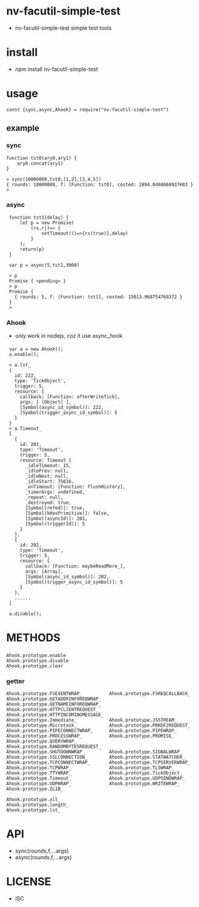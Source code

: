 nv-facutil-simple-test
======================
- nv-facutil-simple-test simple test tools 


install
=======
- npm install nv-facutil-simple-test 

usage
=====

    const {sync,async,Ahook} = require("nv-facutil-simple-test")


    
example
-------

### sync

    function tst0(ary0,ary1) {
        ary0.concat(ary1)
    }

    > sync(10000000,tst0,[1,2],[3,4,5])
    { rounds: 10000000, f: [Function: tst0], costed: 2894.0468668937683 }
    >


### async

     function tst1(delay) {
         let p = new Promise(
             (rs,rj)=> {
                 setTimeout(()=>{rs(true)},delay)
             }
         );
         return(p)
     }

     var p = async(5,tst1,3000)

     > p
     Promise { <pending> }
     > p
     Promise {
       { rounds: 5, f: [Function: tst1], costed: 15013.968754768372 }
     }
     >


### Ahook
- only work in nodejs, coz it use async\_hook

#### 

     var a = new Ahook();
     a.enable();

     > a.lst_
     {
       id: 222,
       type: 'TickObject',
       trigger: 5,
       resource: {
         callback: [Function: afterWriteTick],
         args: [ [Object] ],
         [Symbol(async_id_symbol)]: 222,
         [Symbol(trigger_async_id_symbol)]: 5
       }
     }
     > a.Timeout_
     [
       {
         id: 201,
         type: 'Timeout',
         trigger: 5,
         resource: Timeout {
           _idleTimeout: 15,
           _idlePrev: null,
           _idleNext: null,
           _idleStart: 75616,
           _onTimeout: [Function: flushHistory],
           _timerArgs: undefined,
           _repeat: null,
           _destroyed: true,
           [Symbol(refed)]: true,
           [Symbol(kHasPrimitive)]: false,
           [Symbol(asyncId)]: 201,
           [Symbol(triggerId)]: 5
         }
       },
       {
         id: 202,
         type: 'Timeout',
         trigger: 5,
         resource: {
           callback: [Function: maybeReadMore_],
           args: [Array],
           [Symbol(async_id_symbol)]: 202,
           [Symbol(trigger_async_id_symbol)]: 5
         }
       },
       ......
     ]

     a.disable();


METHODS
=======

### 
    Ahook.prototype.enable
    Ahook.prototype.disable
    Ahook.prototype.clear

### getter

    Ahook.prototype.FSEVENTWRAP_          Ahook.prototype.FSREQCALLBACK_
    Ahook.prototype.GETADDRINFOREQWRAP_   Ahook.prototype.GETNAMEINFOREQWRAP_
    Ahook.prototype.HTTPCLIENTREQUEST_    Ahook.prototype.HTTPINCOMINGMESSAGE_
    Ahook.prototype.Immediate_            Ahook.prototype.JSSTREAM_
    Ahook.prototype.Microtask_            Ahook.prototype.PBKDF2REQUEST_
    Ahook.prototype.PIPECONNECTWRAP_      Ahook.prototype.PIPEWRAP_
    Ahook.prototype.PROCESSWRAP_          Ahook.prototype.PROMISE_
    Ahook.prototype.QUERYWRAP_            Ahook.prototype.RANDOMBYTESREQUEST_
    Ahook.prototype.SHUTDOWNWRAP_         Ahook.prototype.SIGNALWRAP_
    Ahook.prototype.SSLCONNECTION_        Ahook.prototype.STATWATCHER_
    Ahook.prototype.TCPCONNECTWRAP_       Ahook.prototype.TCPSERVERWRAP_
    Ahook.prototype.TCPWRAP_              Ahook.prototype.TLSWRAP_
    Ahook.prototype.TTYWRAP_              Ahook.prototype.TickObject_
    Ahook.prototype.Timeout_              Ahook.prototype.UDPSENDWRAP_
    Ahook.prototype.UDPWRAP_              Ahook.prototype.WRITEWRAP_
    Ahook.prototype.ZLIB_                 
    
    Ahook.prototype.all_
    Ahook.prototype.length_               
    Ahook.prototype.lst_



API
====
- sync(rounds,f,...args)
- async(rounds,f,...args)

LICENSE
=======
- ISC 
